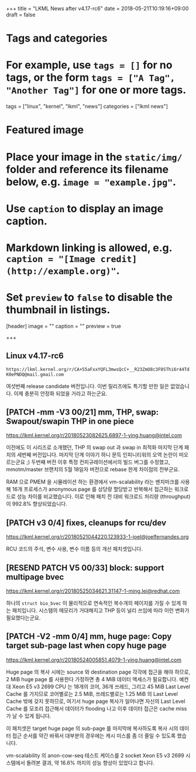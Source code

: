 +++
title = "LKML News after v4.17-rc6"
date = 2018-05-21T10:19:16+09:00
draft = false

# Tags and categories
# For example, use `tags = []` for no tags, or the form `tags = ["A Tag", "Another Tag"]` for one or more tags.
tags = ["linux", "kernel", "lkml", "news"]
categories = ["lkml news"]

# Featured image
# Place your image in the `static/img/` folder and reference its filename below, e.g. `image = "example.jpg"`.
# Use `caption` to display an image caption.
#   Markdown linking is allowed, e.g. `caption = "[Image credit](http://example.org)"`.
# Set `preview` to `false` to disable the thumbnail in listings.
[header]
image = ""
caption = ""
preview = true

+++

Linux v4.17-rc6
---------------

`https://lkml.kernel.org/r/CA+55aFxxYQFL3mwsQcC+__R23ZmO8c3F0SThi6r44TdK0ePNDQ@mail.gmail.com`

여섯번째 release candidate 버전입니다.  이번 릴리즈에도 특기할 만한 일은
없었습니다.  이제 충분히 안정화 되었을 거라고 하는군요.


[PATCH -mm -V3 00/21] mm, THP, swap: Swapout/swapin THP in one piece
--------------------------------------------------------------------

https://lkml.kernel.org/r/20180523082625.6897-1-ying.huang@intel.com

이전에도 이 시리즈로 소개했던, THP 의 swap out 과 swap in 최적화 마지막 단계
패치의 세번째 버전입니다.  마지막 단계 이야기 하니 문득 인피니티워의 오역
논란이 떠오르는군요 ;)  두번째 버전 이후 특정 컨피규레이션에서의 빌드 버그를
수정했고, mmotm/master 브랜치의 5월 18일자 버전으로 rebase 한게 차이점의
전부군요.

RAM 으로 PMEM 을 시뮬레이션 하는 환경에서 vm-scalability 라는 벤치마크를 사용해
16개 프로세스가 anonymous page 를 상당량 할당받고 반복해서 접근하는 워크로드로
성능 차이를 비교했습니다.  이로 인해 패치 전 대비 워크로드 처리량 (throughput)
이 992.8% 향상되었습니다.


[PATCH v3 0/4] fixes, cleanups for rcu/dev
------------------------------------------

https://lkml.kernel.org/r/20180521044220.123933-1-joel@joelfernandes.org

RCU 코드의 주석, 변수 사용, 변수 이름 등의 개선 패치셋입니다.


[RESEND PATCH V5 00/33] block: support multipage bvec
-----------------------------------------------------

https://lkml.kernel.org/r/20180525034621.31147-1-ming.lei@redhat.com

하나의 `struct bio_bvec` 이 물리적으로 연속적인 복수개의 페이지를 가질 수 있게
하는 패치입니다.  시스템의 메모리가 거대해지고 THP 등이 널리 쓰임에 따라 이런
변화가 필요했다는군요.


[PATCH -V2 -mm 0/4] mm, huge page: Copy target sub-page last when copy huge page
--------------------------------------------------------------------------------

https://lkml.kernel.org/r/20180524005851.4079-1-ying.huang@intel.com

Huge page 의 복사 시에는 source 와 destination page 각각에 접근을 해야 하므로,
2 MiB huge page 를 사용한다 가정하면 총 4 MiB 데이터 액세스가 필요합니다.
예컨대 Xeon E5 v3 2699 CPU 는 18개의 코어, 36개 쓰레드, 그리고 45 MiB Last
Level Cache 를 가지므로 코어별로는 2.5 MiB, 쓰레드별로는 1.25 MiB 의 Last Level
Cache 밖에 갖지 못하므로, 여기서 huge page 복사가 일어나면 자신의 Last Level
Cache 를 모조리 접근해서 데이터가 flooding 나고 이후 데이터 접근은 cache miss
가 날 수 있게 됩니다.

이 패치셋은 target huge page 의 sub-page 를 마지막에 복사하도록 복사 시의
데이터 접근 순서를 약간 바꿔서 대부분의 경우에는 캐시 미스를 좀 더 줄일 수
있도록 했습니다.

vm-scalability 의 anon-cow-seq 테스트 케이스를 2 socket Xeon E5 v3 2699
시스템에서 돌려본 결과, 약 16.6% 까지의 성능 향상이 있었다고 합니다.
